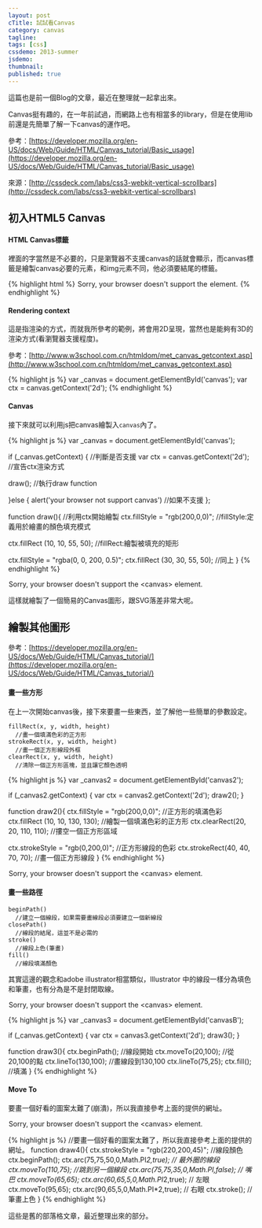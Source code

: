 ```yaml
---
layout: post
cTitle: 試試看Canvas
category: canvas
tagline: 
tags: [css]
cssdemo: 2013-summer
jsdemo: 
thumbnail: 
published: true
---
```


這篇也是前一個Blog的文章，最近在整理就一起拿出來。

Canvas挺有趣的，在一年前試過，而網路上也有相當多的library，但是在使用lib前還是先簡單了解一下canvas的運作吧。

參考：[https://developer.mozilla.org/en-US/docs/Web/Guide/HTML/Canvas_tutorial/Basic_usage](https://developer.mozilla.org/en-US/docs/Web/Guide/HTML/Canvas_tutorial/Basic_usage)


<!-- more -->

來源：[http://cssdeck.com/labs/css3-webkit-vertical-scrollbars](http://cssdeck.com/labs/css3-webkit-vertical-scrollbars)

## 初入HTML5 Canvas 

#### HTML Canvas標籤

裡面的字當然是不必要的，只是瀏覽器不支援canvas的話就會顯示，而canvas標籤是繪製canvas必要的元素，和img元素不同，他必須要結尾的標籤。

{% highlight html %}
<canvas id="canvas" width="300" height="300">
  Sorry, your browser doesn't support the <canvas> element.
</canvas>
{% endhighlight %}

#### Rendering context

這是指渲染的方式，而就我所參考的範例，將會用2D呈現，當然也是能夠有3D的渲染方式(看瀏覽器支援程度)。

參考：[http://www.w3school.com.cn/htmldom/met_canvas_getcontext.asp](http://www.w3school.com.cn/htmldom/met_canvas_getcontext.asp)

{% highlight js %}
var _canvas = document.getElementById('canvas');
var ctx = canvas.getContext('2d');
{% endhighlight %}

#### Canvas

接下來就可以利用js把canvas繪製入`canvas`內了。

{% highlight js %}
var _canvas = document.getElementById('canvas');
  
if (_canvas.getContext) { //判斷是否支援
  var ctx = canvas.getContext('2d');
  //宣告ctx渲染方式

  draw();
  //執行draw function

}else {
  alert('your browser not support canvas')
  //如果不支援
};

function draw(){
  //利用ctx開始繪製
  ctx.fillStyle = "rgb(200,0,0)";
  //fillStyle:定義用於繪畫的顏色填充模式

  ctx.fillRect (10, 10, 55, 50);
  //fillRect:繪製被填充的矩形

  ctx.fillStyle = "rgba(0, 0, 200, 0.5)";
  ctx.fillRect (30, 30, 55, 50);
  //同上
}
{% endhighlight %}

<div class="demo">
	<canvas id="Canvas" width="300" height="100">
	  Sorry, your browser doesn't support the &lt;canvas&gt; element.
	</canvas>
</div>

<script>
var _canvas = document.getElementById('Canvas');
console.log(_canvas, '111');
if (_canvas.getContext) {
  var ctx = _canvas.getContext('2d');
  draw();
}else {
  alert('your browser not support canvas')
};

function draw(){
  ctx.fillStyle = "rgb(200,0,0)";
  ctx.fillRect (10, 10, 55, 50);

  ctx.fillStyle = "rgba(0, 0, 200, 0.5)";
  ctx.fillRect (30, 30, 55, 50);
}
</script>

<style>
  canvas{
    border: 1px rgba(255,255,255,.5) solid;
  }
</style>

這樣就繪製了一個簡易的Canvas圖形，跟SVG落差非常大呢。

## 繪製其他圖形

參考：[https://developer.mozilla.org/en-US/docs/Web/Guide/HTML/Canvas_tutorial/](https://developer.mozilla.org/en-US/docs/Web/Guide/HTML/Canvas_tutorial/)

#### 畫一些方形

在上一次開始canvas後，接下來要畫一些東西，並了解他一些簡單的參數設定。

	fillRect(x, y, width, height)
	  //畫一個填滿色彩的正方形
	strokeRect(x, y, width, height)
	  //畫一個正方形線段外框
	clearRect(x, y, width, height)
	  //清除一個正方形區塊，並且讓它顏色透明

{% highlight js %}
 var _canvas2 = document.getElementById('canvas2');
  
  if (_canvas2.getContext) {
    var ctx = canvas2.getContext('2d');
    draw2();
  }

function draw2(){
  ctx.fillStyle = "rgb(200,0,0)"; //正方形的填滿色彩
  ctx.fillRect (10, 10, 130, 130); //繪製一個填滿色彩的正方形
  ctx.clearRect(20, 20, 110, 110); //摟空一個正方形區域

  ctx.strokeStyle = "rgb(0,200,0)"; //正方形線段的色彩
  ctx.strokeRect(40, 40, 70, 70); //畫一個正方形線段
}
{% endhighlight %}

<div class="demo">
<canvas id="canvas2" width="150" height="150">
  Sorry, your browser doesn't support the &lt;canvas&gt; element.
</canvas>
</div>

<script>
 var _canvas2 = document.getElementById('canvas2');
  
  if (_canvas2.getContext) {
    var ctx = canvas2.getContext('2d');
    draw2();
  }

function draw2(){
  ctx.fillStyle = "rgb(200,0,0)"; //正方形的填滿色彩
  ctx.fillRect (10, 10, 130, 130); //繪製一個填滿色彩的正方形
  ctx.clearRect(20, 20, 110, 110); //摟空一個正方形區域

  ctx.strokeStyle = "rgb(0,200,0)"; //正方形線段的色彩
  ctx.strokeRect(40, 40, 70, 70); //畫一個正方形線段
}
</script>


#### 畫一些路徑

	beginPath()
	  //建立一個線段，如果需要畫線段必須要建立一個新線段
	closePath()
	  //線段的結尾，這並不是必需的
	stroke()
	  //線段上色(筆畫)
	fill()
	  //線段填滿顏色

其實這邊的觀念和adobe illustrator相當類似，Illustrator 中的線段一樣分為填色和筆畫，也有分為是不是封閉取線。

<div class="demo">
	<canvas id="canvasB" width="150" height="150">
	  Sorry, your browser doesn't support the &lt;canvas&gt; element.
	</canvas>
</div>

<script>
 var _canvas3 = document.getElementById('canvasB');
  
  if (_canvas3.getContext) {
    var ctx = _canvas3.getContext('2d');
    draw3();
  }

function draw3(){
    ctx.beginPath(); //線段開始
    ctx.moveTo(20,100); //從20,100的點
    ctx.lineTo(130,100); //畫線段到130,100
    ctx.lineTo(75,25); 
    ctx.fill(); //填滿
  }
</script>



{% highlight js %}
 var _canvas3 = document.getElementById('canvasB');
  
  if (_canvas.getContext) {
    var ctx = canvas3.getContext('2d');
    draw3();
  }

function draw3(){
    ctx.beginPath(); //線段開始
    ctx.moveTo(20,100); //從20,100的點
    ctx.lineTo(130,100); //畫線段到130,100
    ctx.lineTo(75,25); 
    ctx.fill(); //填滿
  }
{% endhighlight %}



#### Move To

要畫一個好看的圖案太難了(崩潰)，所以我直接參考上面的提供的網址。

<div class="demo">
<canvas id="canvasC" width="150" height="150">
  Sorry, your browser doesn't support the &lt;canvas&gt; element.
</canvas>
</div>

<script>
  var _canvas4 = document.getElementById('canvasC');
  
  
  if (_canvas4.getContext) {
    var ctx = _canvas4.getContext('2d');
    draw4();
  }  

  function draw4(){
    ctx.strokeStyle = "rgb(220,200,45)";
    ctx.beginPath();
    ctx.arc(75,75,50,0,Math.PI*2,true); // Outer circle
    ctx.moveTo(110,75);
    ctx.arc(75,75,35,0,Math.PI,false);   // Mouth (clockwise)
    ctx.moveTo(65,65);
    ctx.arc(60,65,5,0,Math.PI*2,true);  // Left eye
    ctx.moveTo(95,65);
    ctx.arc(90,65,5,0,Math.PI*2,true);  // Right eye
    ctx.stroke();
  }
</script>



{% highlight js %}
//要畫一個好看的圖案太難了，所以我直接參考上面的提供的網址。
function draw4(){
    ctx.strokeStyle = "rgb(220,200,45)"; //線段顏色
    ctx.beginPath();
    ctx.arc(75,75,50,0,Math.PI*2,true); // 最外圈的線段
    ctx.moveTo(110,75); //跳到另一個線段
    ctx.arc(75,75,35,0,Math.PI,false);   // 嘴巴
    ctx.moveTo(65,65);
    ctx.arc(60,65,5,0,Math.PI*2,true);  // 左眼
    ctx.moveTo(95,65);
    ctx.arc(90,65,5,0,Math.PI*2,true);  // 右眼
    ctx.stroke(); //筆畫上色
  }
{% endhighlight %}

這些是舊的部落格文章，最近整理出來的部分。
